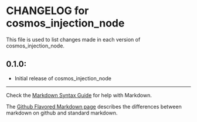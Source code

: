 # CHANGELOG for cosmos_injection_node

This file is used to list changes made in each version of cosmos_injection_node.

## 0.1.0:

* Initial release of cosmos_injection_node

- - -
Check the [Markdown Syntax Guide](http://daringfireball.net/projects/markdown/syntax) for help with Markdown.

The [Github Flavored Markdown page](http://github.github.com/github-flavored-markdown/) describes the differences between markdown on github and standard markdown.
